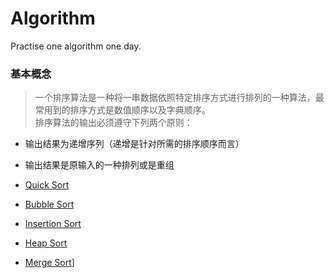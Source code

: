 # Algorithm
Practise one algorithm one day.

### 基本概念
>一个排序算法是一种将一串数据依照特定排序方式进行排列的一种算法，最常用到的排序方式是数值顺序以及字典顺序。    
排序算法的输出必须遵守下列两个原则：
* 输出结果为递增序列（递增是针对所需的排序顺序而言）
* 输出结果是原输入的一种排列或是重组


* [Quick Sort](https://github.com/ThreeBearsDan/Algorithm/tree/master/quicksort)
* [Bubble Sort](https://github.com/ThreeBearsDan/Algorithm/tree/master/bubblesort)
* [Insertion Sort](https://github.com/ThreeBearsDan/Algorithm/tree/master/insertionsort)
* [Heap Sort](https://github.com/ThreeBearsDan/Algorithm/tree/master/heapsort)
* [Merge Sort](https://github.com/ThreeBearsDan/Algorithm/tree/master/mergesort)]


